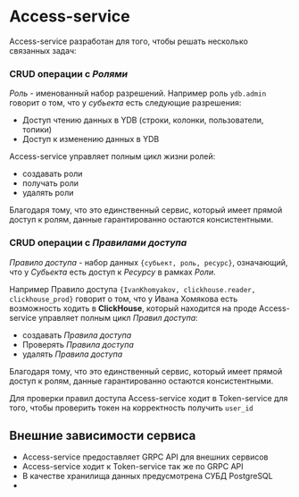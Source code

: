 # Access-service

Access-service разработан для того, чтобы решать несколько связанных задач:

### CRUD операции с *Ролями*
*Роль* - именованный набор разрешений. 
Например роль `ydb.admin` говорит о том, что у *субьекта* есть следующие разрешения:
- Доступ чтению данных в YDB (строки, колонки, пользователи, топики)
- Доступ к изменению данных в YDB

Access-service управляет полным цикл жизни ролей:
- создавать роли 
- получать роли 
- удалять роли

Благодаря тому, что это единственный сервис, который имеет прямой 
доступ к ролям, данные гарантированно остаются консистентными.

### CRUD операции с *Правилами доступа*
*Правило доступа* - набор данных `{субьект, роль, ресурс}`,
означающий, что у *Субьекта* есть доступ к *Ресурсу* в рамках *Роли*.

Например Правило доступа `{IvanKhomyakov, clickhouse.reader, clickhouse_prod}`
говорит о том, что у Ивана Хомякова есть возможность ходить в **ClickHouse**, который находится на проде
Access-service управляет полным цикл *Правил доступа*:
- создавать *Правила доступа*
- Проверять *Правила доступа*
- удалять *Правила доступа*

Благодаря тому, что это единственный сервис, который имеет прямой
доступ к ролям, данные гарантированно остаются консистентными.

Для проверки правил доступа Access-service ходит в Token-service для того, чтобы
проверить токен на корректность получить `user_id`

## Внешние зависимости сервиса
- Access-service предоставляет GRPC API для внешних сервисов
- Access-service ходит к Token-service так же по GRPC API
- В качестве хранилища данных предусмотрена СУБД PostgreSQL
- 